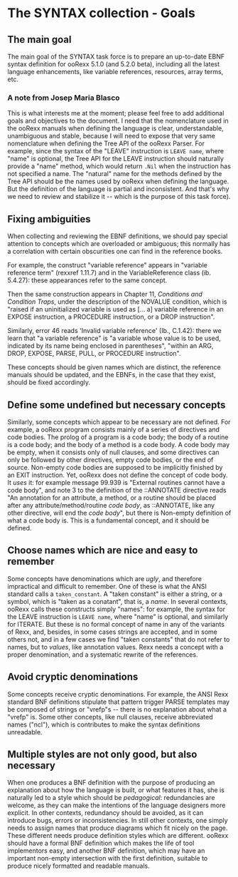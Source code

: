 The SYNTAX collection - Goals
=============================

The main goal
-------------

The main goal of the SYNTAX task force is
to prepare an up-to-date EBNF syntax definition
for ooRexx 5.1.0 (and 5.2.0 beta), including
all the latest language enhancements,
like variable references, resources,
array terms, etc.

### A note from Josep Maria Blasco

This is what interests me at the moment; please
feel free to add additional goals and objectives
to the document. I need that the nomenclature 
used in the ooRexx manuals when defining the language
is clear, understandable, unambiguous and stable,
because I will need to expose that very same
nomenclature when defining the Tree API of
the ooRexx Parser. For example, since the syntax
of the "LEAVE" instruction is `LEAVE name`,
where "name" is optional, the Tree API for the
LEAVE instruction should naturally provide
a "name" method, which would return `.Nil` when
the instruction has not specified a name.
The "natural" name for the methods defined by
the Tree API should be the names used by
ooRexx when defining the language. But the definition
of the language is partial and inconsistent.
And that's why we need to review and stabilize it
-- which is the purpose of this task force).

Fixing ambiguities
------------------

When collecting and reviewing the EBNF definitions,
we should pay special attention to concepts which are
overloaded or ambiguous; this normally has a 
correlation with certain obscurities one can
find in the reference books.

For example, the construct "variable reference"
appears in "variable reference term" (rexxref 1.11.7)
and in the VariableReference class (ib. 5.4.27):
these appearances refer to the same concept. 

Then the same construction appears in Chapter 11,
_Conditions and Condition Traps_, under the
description of the NOVALUE condition, which
is "raised if an uninitialized variable is used as
\[... a\] variable reference in an EXPOSE instruction,
a PROCEDURE instruction, or a DROP instruction".

Similarly, error 46 reads 'Invalid variable reference'
(Ib., C.1.42): there we learn that "a variable
reference" is "a variable whose value is to be used,
indicated by its name being enclosed in parentheses",
"within an ARG, DROP, EXPOSE, PARSE, PULL, or PROCEDURE
instruction". 

These concepts should be given
names which are distinct, the reference manuals should be
updated, and the EBNFs, in the case that they exist, 
should be fixed accordingly.

Define some undefined but necessary concepts
--------------------------------------------

Similarly, some concepts which appear to be necessary
are not defined. For example, a ooRexx program consists
mainly of a series of directives and code bodies.
The prolog of a program is a code body; the body of
a routine is a code body; and the body of a method is
a code body. A code body may be empty, when it consists
only of null clauses, and some directives can only
be followed by other directives, empty code bodies,
or the end of source. Non-empty code bodies are
supposed to be implicitly finished by an EXIT instruction.
Yet, ooRexx does not define the concept of code body.
It _uses_ it: for example message 99.939 is "External
routines cannot have a code body", and note 3 to
the definition of the ::ANNOTATE directive reads
"An annotation for an attribute, a method, or a routine
should be placed after any attribute/method/routine
_code body_, as ::ANNOTATE, like any other directive,
will end the _code body_", but there is Non-empty
definition of what a code body is. This is a fundamental
concept, and it should be defined.

Choose names which are nice and easy to remember
------------------------------------------------

Some concepts have denominations which are _ugly_,
and therefore impractical and difficult to remember.
One of these is what the ANSI standard calls a
`taken_constant`. A "taken constant" is either
a string, or a symbol, which is "taken as a conatant",
that is, a _name_. In several contexts, ooRexx
calls these constructs simply "names": for example,
the syntax for the LEAVE instruction is `LEAVE name`,
where "name" is optional, and similarly for ITERATE.
But these is no formal concept of name in any of the
variants of Rexx, and, besides, in some cases
strings are accepted, and in some others not,
and in a few cases we find "taken constants"
that do not refer to names, but to _values_,
like annotation values. Rexx needs a concept
with a proper denomination, and a systematic
rewrite of the references.

Avoid cryptic denominations
---------------------------

Some concepts receive cryptic denominations. For
example, the ANSI Rexx standard BNF definitions
stipulate that pattern trigger PARSE templates
may be composed of strings or "vrefp"s --
there is no explanation about what a "vrefp" is.
Some other concepts, like null clauses, receive
abbreviated names ("ncl"), which is contributes
to make the syntax definitions unreadable.

Multiple styles are not only good, but also necessary
-----------------------------------------------------

When one produces a BNF definition with the purpose
of producing an explanation about how the language
is built, or what features it has, she is naturally led
to a style which should be _pedagogical_: redundancies
are welcome, as they can make the intentions of
the language designers more explicit. In other contexts,
redundancy should be avoided, as it can introduce
bugs, errors or inconsistencies. In still other
contexts, one simply needs to assign names that
produce diagrams which fit nicely on the page.
These different needs produce definition styles
which are different. ooRexx should have a formal
BNF definition which makes the life of tool implementors
easy, and another BNF definition, which may have
an important non-empty intersection with the first
definition, suitable to produce nicely formatted
and readable manuals.
